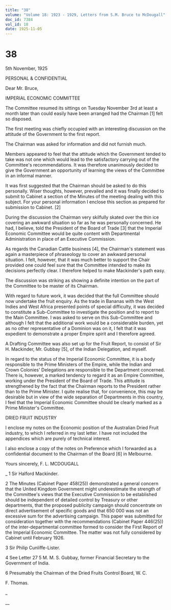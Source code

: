 ```yaml
---
title: "38"
volume: "Volume 18: 1923 - 1929, Letters from S.M. Bruce to McDougall"
doc_id: 7384
vol_id: 18
date: 1925-11-05
---
```


# 38

5th November, 1925

PERSONAL &amp; CONFIDENTIAL

Dear Mr. Bruce,

IMPERIAL ECONOMIC COMMITTEE

The Committee resumed its sittings on Tuesday November 3rd at least a month later than could easily have been arranged had the Chairman [1] felt so disposed.

The first meeting was chiefly occupied with an interesting discussion on the attitude of the Government to the first report.

The Chairman was asked for information and did not furnish much.

Members appeared to feel that the attitude which the Government tended to take was not one which would lead to the satisfactory carrying out of the Committee's recommendations. It was therefore unanimously decided to give the Government an opportunity of learning the views of the Committee in an informal manner.

It was first suggested that the Chairman should be asked to do this personally. Wiser thoughts, however, prevailed and it was finally decided to submit to Cabinet a section of the Minutes of the meeting dealing with this subject. For your personal information I enclose this section as prepared for submission to Cabinet. [2]

During the discussion the Chairman very skilfully skated over the thin ice covering an awkward situation so far as he was personally concerned. He had, I believe, told the President of the Board of Trade [3] that the Imperial Economic Committee would be quite content with Departmental Administration in place of an Executive Commission.

As regards the Canadian Cattle business [4], the Chairman's statement was again a masterpiece of phraseology to cover an awkward personal situation. I felt, however, that it was much better to support the Chair provided one could feel sure that the Committee intended to make its decisions perfectly clear. I therefore helped to make Mackinder's path easy.

The discussion was striking as showing a definite intention on the part of the Committee to be master of its Chairman.

With regard to future work, it was decided that the full Committee should now undertake the fruit enquiry. As the trade in Bananas with the West Indies and West Africa presented points of special difficulty, it was decided to constitute a Sub-Committee to investigate the position and to report to the Main Committee. I was asked to serve on this Sub-Committee and although I felt that the additional work would be a considerable burden, yet as no other representative of a Dominion was on it, I felt that it was expedient to demonstrate a proper Empire spirit and I therefore agreed.

A Drafting Committee was also set up for the Fruit Report, to consist of Sir H. Mackinder, Mr. Gubbay [5], of the Indian Delegation, and myself.

In regard to the status of the Imperial Economic Committee, it is a body responsible to the Prime Ministers of the Empire, while the Indian and Crown Colonies' Delegations are responsible to the Department concerned. There is, however, a marked tendency to regard it as an Empire Committee, working under the President of the Board of Trade. This attitude is strengthened by the fact that the Chairman reports to the President rather than to the Prime Minister. I quite realise that, for convenience, this may be desirable but in view of the wide separation of Departments in this country, I feel that the Imperial Economic Committee should be clearly marked as a Prime Minister's Committee.

DRIED FRUIT INDUSTRY

I enclose my notes on the Economic position of the Australian Dried Fruit industry, to which I referred in my last letter. I have not included the appendices which are purely of technical interest.

I also enclose a copy of the notes on Preference which I forwarded as a confidential document to the Chairman of the Board [6] in Melbourne.

Yours sincerely, F. L. MCDOUGALL 

_ 1 Sir Halford Mackinder.

2 The Minutes (Cabinet Paper 458(25)) demonstrated a general concern that the United Kingdom Government might underestimate the strength of the Committee's views that the Executive Commission to be established should be independent of detailed control by Treasury or other departments, that the proposed publicity campaign should concentrate on direct advertisement of specific goods and that 650 000 was not an excessive sum for the advertising campaign. This paper was submitted for consideration together with the recommendations (Cabinet Paper 446(25)) of the inter-departmental committee formed to consider the First Report of the Imperial Economic Committee. The matter was not fully considered by Cabinet until February 1926.

3 Sir Philip Cunliffe-Lister.

4 See Letter 27 5 M. M. S. Gubbay, former Financial Secretary to the Government of India.

6 Presumably the Chairman of the Dried Fruits Control Board, W. C.

F. Thomas.

_

__
